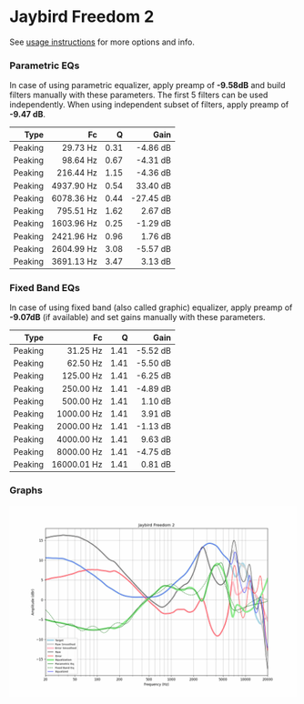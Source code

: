 # Jaybird Freedom 2
See [usage instructions](https://github.com/jaakkopasanen/AutoEq#usage) for more options and info.

### Parametric EQs
In case of using parametric equalizer, apply preamp of **-9.58dB** and build filters manually
with these parameters. The first 5 filters can be used independently.
When using independent subset of filters, apply preamp of **-9.47 dB**.

| Type    | Fc         |    Q | Gain      |
|--------:|-----------:|-----:|----------:|
| Peaking | 29.73 Hz   | 0.31 | -4.86 dB  |
| Peaking | 98.64 Hz   | 0.67 | -4.31 dB  |
| Peaking | 216.44 Hz  | 1.15 | -4.36 dB  |
| Peaking | 4937.90 Hz | 0.54 | 33.40 dB  |
| Peaking | 6078.36 Hz | 0.44 | -27.45 dB |
| Peaking | 795.51 Hz  | 1.62 | 2.67 dB   |
| Peaking | 1603.96 Hz | 0.25 | -1.29 dB  |
| Peaking | 2421.96 Hz | 0.96 | 1.76 dB   |
| Peaking | 2604.99 Hz | 3.08 | -5.57 dB  |
| Peaking | 3691.13 Hz | 3.47 | 3.13 dB   |

### Fixed Band EQs
In case of using fixed band (also called graphic) equalizer, apply preamp of **-9.07dB**
(if available) and set gains manually with these parameters.

| Type    | Fc          |    Q | Gain     |
|--------:|------------:|-----:|---------:|
| Peaking | 31.25 Hz    | 1.41 | -5.52 dB |
| Peaking | 62.50 Hz    | 1.41 | -5.50 dB |
| Peaking | 125.00 Hz   | 1.41 | -6.25 dB |
| Peaking | 250.00 Hz   | 1.41 | -4.89 dB |
| Peaking | 500.00 Hz   | 1.41 | 1.10 dB  |
| Peaking | 1000.00 Hz  | 1.41 | 3.91 dB  |
| Peaking | 2000.00 Hz  | 1.41 | -1.13 dB |
| Peaking | 4000.00 Hz  | 1.41 | 9.63 dB  |
| Peaking | 8000.00 Hz  | 1.41 | -4.75 dB |
| Peaking | 16000.01 Hz | 1.41 | 0.81 dB  |

### Graphs
![](./Jaybird%20Freedom%202.png)
